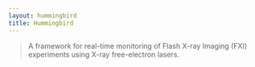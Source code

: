 ```yaml
---
layout: hummingbird
title: Hummingbird
---
```


> A framework for real-time monitoring of Flash X-ray Imaging (FXI) experiments using X-ray free-electron lasers.

